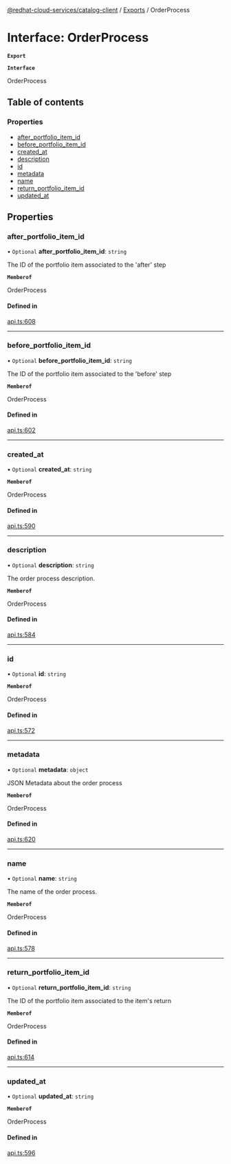 [@redhat-cloud-services/catalog-client](../README.md) / [Exports](../modules.md) / OrderProcess

# Interface: OrderProcess

**`Export`**

**`Interface`**

OrderProcess

## Table of contents

### Properties

- [after\_portfolio\_item\_id](OrderProcess.md#after_portfolio_item_id)
- [before\_portfolio\_item\_id](OrderProcess.md#before_portfolio_item_id)
- [created\_at](OrderProcess.md#created_at)
- [description](OrderProcess.md#description)
- [id](OrderProcess.md#id)
- [metadata](OrderProcess.md#metadata)
- [name](OrderProcess.md#name)
- [return\_portfolio\_item\_id](OrderProcess.md#return_portfolio_item_id)
- [updated\_at](OrderProcess.md#updated_at)

## Properties

### after\_portfolio\_item\_id

• `Optional` **after\_portfolio\_item\_id**: `string`

The ID of the portfolio item associated to the \'after\' step

**`Memberof`**

OrderProcess

#### Defined in

[api.ts:608](https://github.com/mkholjuraev/javascript-clients/blob/master/packages/catalog/api.ts#L608)

___

### before\_portfolio\_item\_id

• `Optional` **before\_portfolio\_item\_id**: `string`

The ID of the portfolio item associated to the \'before\' step

**`Memberof`**

OrderProcess

#### Defined in

[api.ts:602](https://github.com/mkholjuraev/javascript-clients/blob/master/packages/catalog/api.ts#L602)

___

### created\_at

• `Optional` **created\_at**: `string`

**`Memberof`**

OrderProcess

#### Defined in

[api.ts:590](https://github.com/mkholjuraev/javascript-clients/blob/master/packages/catalog/api.ts#L590)

___

### description

• `Optional` **description**: `string`

The order process description.

**`Memberof`**

OrderProcess

#### Defined in

[api.ts:584](https://github.com/mkholjuraev/javascript-clients/blob/master/packages/catalog/api.ts#L584)

___

### id

• `Optional` **id**: `string`

**`Memberof`**

OrderProcess

#### Defined in

[api.ts:572](https://github.com/mkholjuraev/javascript-clients/blob/master/packages/catalog/api.ts#L572)

___

### metadata

• `Optional` **metadata**: `object`

JSON Metadata about the order process

**`Memberof`**

OrderProcess

#### Defined in

[api.ts:620](https://github.com/mkholjuraev/javascript-clients/blob/master/packages/catalog/api.ts#L620)

___

### name

• `Optional` **name**: `string`

The name of the order process.

**`Memberof`**

OrderProcess

#### Defined in

[api.ts:578](https://github.com/mkholjuraev/javascript-clients/blob/master/packages/catalog/api.ts#L578)

___

### return\_portfolio\_item\_id

• `Optional` **return\_portfolio\_item\_id**: `string`

The ID of the portfolio item associated to the item\'s return

**`Memberof`**

OrderProcess

#### Defined in

[api.ts:614](https://github.com/mkholjuraev/javascript-clients/blob/master/packages/catalog/api.ts#L614)

___

### updated\_at

• `Optional` **updated\_at**: `string`

**`Memberof`**

OrderProcess

#### Defined in

[api.ts:596](https://github.com/mkholjuraev/javascript-clients/blob/master/packages/catalog/api.ts#L596)
